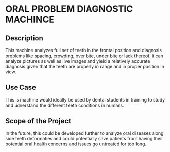 # ORAL PROBLEM DIAGNOSTIC MACHINCE
## Description 
This machine analyzes full set of teeth in the frontal position and diagnosis problems like spacing, crowding, over bite, under bite or lack thereof. It can analyze pictures as well as live images and yield a relatively accurate diagnosis given that the teeth are properly in range and in proper position in view. 
## Use Case
This is machine would ideally be used by dental students in training to study and udnerstand the different teeth conditions in humans. 
## Scope of the Project
In the future, this could be developed further to analyze oral diseases along side teeth deformaties and could potentially save patients from having their potential oral health concerns and issues go untreated for too long. 
